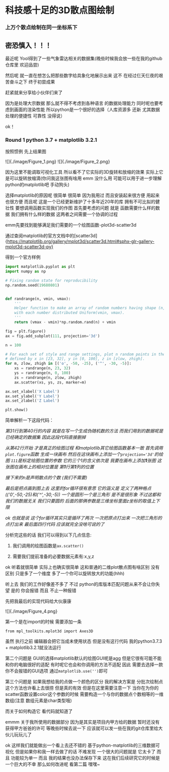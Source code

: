 # 科技感十足的3D散点图绘制 

### 上万个散点绘制在同一坐标系下

## 密恐慎入！！！

最近呢 Yool得到了一些气象雷达相关的数据集(晚些时候我会放一些在我的github仓库里 欢迎品尝)

然后呢 就一直在想怎么把那些数字给具象化地展示出来 这不 在经过仨天仨夜的艰苦奋斗之下 终于初尝成果

赶紧就来分享给小伙伴们来了

因为是处理大宗数据 那么就不得不考虑到各种语言 的数据处理能力 同时呢也要考虑到画面的渲染性能 所以python是一个很好的选择（人库资源多 还新 尤其数据处理的便捷性 可靠性 没得说）

ok！ 

### Round 1 python 3.7 + matplotlib 3.2.1

按照惯例 先上结果图

![]{./image/Figure_1.png}
![]{./image/Figure_2.png}

因为这里不能调取可视化工具 所以看不了它实际的3D旋转和放缩的效果 实际上它是可以旋转放缩滴(你问我这张图有啥用 emm 没什么用 可能可以用于进一步理解python的matplotlib吧 手动狗头)

选择matplotlib的原因呢 很简单 很简单 因为我用过 而且安装起来很方便 用起来也很方便 而且呢 这是一个已经更新维护了十多年近20年的库 拥有不可比拟的健壮性 要想调用函数实现我们的作图 首先要考虑的问题 就是 函数需要什么样的数据 我们拥有什么样的数据 这两者之间需要一个协调的过程 

emm先要找到能够满足我们需要的一个绘图函数-plot3d-scatter3d

通过查阅matplotlib的官方文档中的[scatter3d]{https://matplotlib.org/gallery/mplot3d/scatter3d.html#sphx-glr-gallery-mplot3d-scatter3d-py}

得到一个官方样例

```python
import matplotlib.pyplot as plt
import numpy as np

# Fixing random state for reproducibility
np.random.seed(19680801)


def randrange(n, vmin, vmax):
    '''
    Helper function to make an array of random numbers having shape (n, )
    with each number distributed Uniform(vmin, vmax).
    '''
    return (vmax - vmin)*np.random.rand(n) + vmin

fig = plt.figure()
ax = fig.add_subplot(111, projection='3d')

n = 100

# For each set of style and range settings, plot n random points in the box
# defined by x in [23, 32], y in [0, 100], z in [zlow, zhigh].
for m, zlow, zhigh in [('o', -50, -25), ('^', -30, -5)]:
    xs = randrange(n, 23, 32)
    ys = randrange(n, 0, 100)
    zs = randrange(n, zlow, zhigh)
    ax.scatter(xs, ys, zs, marker=m)

ax.set_xlabel('X Label')
ax.set_ylabel('Y Label')
ax.set_zlabel('Z Label')

plt.show()
```

简单解析一下这段代码：

*第31行到第40行的内容 就是在写一个生成伪随机数的方法 而我们用到的数据呢是已经确定的数据集 因此这段代码直接删掉*

*从第42行开始 才是真正的绘图过程 和matplotlib其它绘图函数基本一致 首先调用`plot.figure`函数 生成一块画布 然后在这块画布上添加一个`projection='3d'`的绘图 `111`是标定绘图位置的参数 它的三个1的含义依次是 我要在画布上添加**1**张图 这张图在画布上的相对位置是 第**1**行第**1**列的位置*

*接下来的n是声明散点的个数 (我们不需要)*

*最后是把点画到图上去 这里的for循环很有意思 它的涵义是 定义了两种格点(('0',-50,-25)和('^',-30,-5)) 一个是圆形一个是三角形 是不是很形象 不过这都和我们的数据无关 我们只要圆的 后面的那俩参数是三维坐标里面z坐标的取值上下限*

*ok 也就是说 这个for循环其实只是循环了两次 一次把原点打出来 一次把三角形的点打出来 最后面四行代码 应该就完全没啥可说的了*

分析完这些的话 我们可以得到以下几点信息:

1. 我们调用的绘图函数是`ax.scatter()`

2. 需要我们提前准备的必要数据元素有:x,y,z 

ok 听着就很简单 实际上也确实很简单 这和普通的二维plot散点图有啥区别 没有区别 只是多了一个维度 多了一个你可以旋转放大的功能(hhh)

听上去 我们的工作好像差不多了 不过 python的库版本匹配问题从来不会让你失望 是的 你会报错 而且 不止一种报错

先把我最后的实现代码给大伙康康 

![]{./image/Figure_4.png}

第一个是在import的时候 需要添加一条

    from mpl_toolkits.mplot3d import Axes3D

虽然 执行之前 编辑器会把它当成未使用状态 但是没有这行代码 我的python3.7.3 + matplotlib3.2.1就没法运行

第二个问题是 GUI的选择matplotlib默认的绘图GUI呢是agg 但是它很有可能不能和你的电脑很好的适配 有时呢它也会和你调用的方法不适配 因此 需要去选择一款你不会报错的GUI选项 通过`matplotlib.use('')`即可

第三个问题是 如果我想给我的点做一个颜色的区分 我的解决方案是 分批次绘制点 这个方法也许看上去很捞 但是真的有效 但是在这里需要注意一下 当你在为你的scatter函数设置color这个参数的时候 需要构造一个与你的数据点个数相等的一维数组(注意 数组元素是char类型哦)

而关于如何构造它 看代码就知道了

emmm 关于我所使用的数据部分 因为是其实是项目内甲方给的数据 暂时还没有获得甲方爸爸的许可 等晚些时候去说一下 应该就可以发一些在我的git仓库里给大伙儿玩玩儿了

ok 这样我们就能做出一个看上去还不错的 基于python-matplotlib的三维数据可视化 但是如果你和我一样去做了的话 不难发现 一个很大的问题就是 它太卡了 而且 功能较为单一 而且 我的结果也没办法保存下来 这在我们后续研究它的时候是一个巨大的不幸 那么如何改进呢 看第二篇 嘿嘿~
